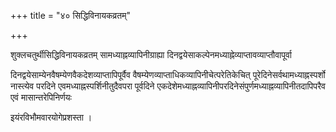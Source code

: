 +++
title = "४०  सिद्धिविनायकव्रतम्"

+++

शुक्लचतुर्थीसिद्धिविनायकव्रतम् सामध्याह्नव्यापिनीग्राह्या दिनद्वयेसाकल्पेनमध्याह्नेव्याप्तावव्याप्तौवापूर्वा

दिनद्वयेसाम्येनवैषम्येणवैकदेशव्याप्तापिपूर्वैव वैषम्येणव्याप्ताधिकव्यापिनीचेत्परेतिकेचित् पूरेदिनेसर्वथामध्याह्नस्पर्शो नास्त्येव परदिने
एवमध्याह्नस्पर्शिनीतुदैवपरा पूर्वदिने एकदेशेमध्याह्नव्यापिनीपरदिनेसंपुर्णमध्याह्नव्यापिनीतदापिपरैव एवं मासान्तरेपिनिर्णयः

इयंरविभौमवारयोगेप्रशस्ता ।
